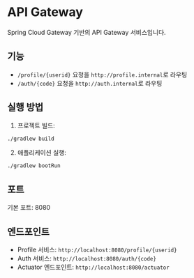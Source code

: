 # API Gateway

Spring Cloud Gateway 기반의 API Gateway 서비스입니다.

## 기능

- `/profile/{userid}` 요청을 `http://profile.internal`로 라우팅
- `/auth/{code}` 요청을 `http://auth.internal`로 라우팅

## 실행 방법

1. 프로젝트 빌드:
```bash
./gradlew build
```

2. 애플리케이션 실행:
```bash
./gradlew bootRun
```

## 포트

기본 포트: 8080

## 엔드포인트

- Profile 서비스: `http://localhost:8080/profile/{userid}`
- Auth 서비스: `http://localhost:8080/auth/{code}`
- Actuator 엔드포인트: `http://localhost:8080/actuator` 